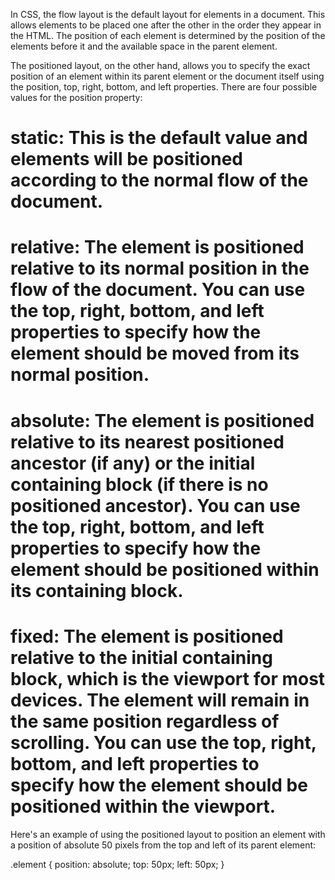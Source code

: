 In CSS, the flow layout is the default layout for elements in a document. This allows elements to be placed one after the other in the order they appear in the HTML. The position of each element is determined by the position of the elements before it and the available space in the parent element.

The positioned layout, on the other hand, allows you to specify the exact position of an element within its parent element or the document itself using the position, top, right, bottom, and left properties. There are four possible values for the position property:

# static: This is the default value and elements will be positioned according to the normal flow of the document.

# relative: The element is positioned relative to its normal position in the flow of the document. You can use the top, right, bottom, and left properties to specify how the element should be moved from its normal position.

# absolute: The element is positioned relative to its nearest positioned ancestor (if any) or the initial containing block (if there is no positioned ancestor). You can use the top, right, bottom, and left properties to specify how the element should be positioned within its containing block.

# fixed: The element is positioned relative to the initial containing block, which is the viewport for most devices. The element will remain in the same position regardless of scrolling. You can use the top, right, bottom, and left properties to specify how the element should be positioned within the viewport.
 
 Here's an example of using the positioned layout to position an element with a position of absolute 50 pixels from the top and left of its parent element:


.element {
  position: absolute;
  top: 50px;
  left: 50px;
}